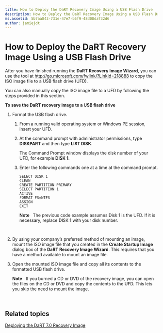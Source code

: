 ```yaml
---
title: How to Deploy the DaRT Recovery Image Using a USB Flash Drive
description: How to Deploy the DaRT Recovery Image Using a USB Flash Drive
ms.assetid: 5b7aa843-731e-47e7-b5f9-48d08da732d6
author: jamiejdt
---
```


# How to Deploy the DaRT Recovery Image Using a USB Flash Drive


After you have finished running the **DaRT Recovery Image Wizard**, you can use the tool at <http://go.microsoft.com/fwlink/?LinkId=218888> to copy the ISO image file to a USB flash drive (UFD).

You can also manually copy the ISO image file to a UFD by following the steps provided in this section.

**To save the DaRT recovery image to a USB flash drive**

1.  Format the USB flash drive.

    1.  From a running valid operating system or Windows PE session, insert your UFD.

    2.  At the command prompt with administrator permissions, type **DISKPART** and then type **LIST DISK**.

        The Command Prompt window displays the disk number of your UFD, for example **DISK 1**.

    3.  Enter the following commands one at a time at the command prompt.

        ``` syntax
        SELECT DISK 1
        CLEAN
        CREATE PARTITION PRIMARY
        SELECT PARTITION 1
        ACTIVE
        FORMAT FS=NTFS
        ASSIGN
        EXIT
        ```

        **Note**  
        The previous code example assumes Disk 1 is the UFD. If it is necessary, replace DISK 1 with your disk number.

         

2.  By using your company’s preferred method of mounting an image, mount the ISO image file that you created in the **Create Startup Image** dialog box of the **DaRT Recovery Image Wizard**. This requires that you have a method available to mount an image file.

3.  Open the mounted ISO image file and copy all its contents to the formatted USB flash drive.

    **Note**  
    If you burned a CD or DVD of the recovery image, you can open the files on the CD or DVD and copy the contents to the UFD. This lets you skip the need to mount the image.

     

## Related topics


[Deploying the DaRT 7.0 Recovery Image](deploying-the-dart-70-recovery-image-dart-7.md)

 

 





